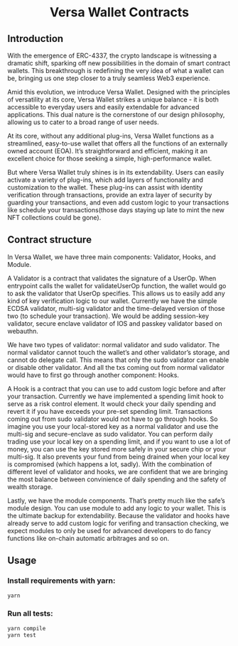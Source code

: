 <div align="center">
  <h1 align="center">Versa Wallet Contracts</h1>
</div>

## Introduction

With the emergence of ERC-4337, the crypto landscape is witnessing a dramatic shift, sparking off new possibilities in the domain of smart contract wallets. This breakthrough is redefining the very idea of what a wallet can be, bringing us one step closer to a truly seamless Web3 experience.

Amid this evolution, we introduce Versa Wallet. Designed with the principles of versatility at its core, Versa Wallet strikes a unique balance - it is both accessible to everyday users and easily extendable for advanced applications. This dual nature is the cornerstone of our design philosophy, allowing us to cater to a broad range of user needs.

At its core, without any additional plug-ins, Versa Wallet functions as a streamlined, easy-to-use wallet that offers all the functions of an externally owned account (EOA). It’s straightforward and efficient, making it an excellent choice for those seeking a simple, high-performance wallet.

But where Versa Wallet truly shines is in its extendability. Users can easily activate a variety of plug-ins, which add layers of functionality and customization to the wallet. These plug-ins can assist with identity verification through transactions, provide an extra layer of security by guarding your transactions, and even add custom logic to your transactions like schedule your transactions(those days staying up late to mint the new NFT collections could be gone).

## Contract structure

In Versa Wallet, we have three main components: Validator, Hooks, and Module.

A Validator is a contract that validates the signature of a UserOp. When entrypoint calls the wallet for validateUserOp function, the wallet would go to ask the validator that UserOp specifies. This allows us to easily add any kind of key verification logic to our wallet. Currently we have the simple ECDSA validator, multi-sig validator and the time-delayed version of those two (to schedule your transaction). We would be adding session-key validator, secure enclave validator of IOS and passkey validator based on webauthn.

We have two types of validator: normal validator and sudo validator. The normal validator cannot touch the wallet’s and other validator’s storage, and cannot do delegate call. This means that only the sudo validator can enable or disable other validator. And all the txs coming out from normal validator would have to first go through another component: Hooks.

A Hook is a contract that you can use to add custom logic before and after your transaction. Currently we have implemented a spending limit hook to serve as a risk control element. It would check your daily spending and revert it if you have exceeds your pre-set spending limit. Transactions coming out from sudo validator would not have to go through hooks. So imagine you use your local-stored key as a normal validator and use the multi-sig and secure-enclave as sudo validator. You can perform daily trading use your local key on a spending limit, and if you want to use a lot of money, you can use the key stored more safely in your secure chip or your multi-sig. It also prevents your fund from being drained when your local key is compromised (which happens a lot, sadly). With the combination of different level of validator and hooks, we are confident that we are bringing the most balance between convinience of daily spending and the safety of wealth storage.

Lastly, we have the module components. That’s pretty much like the safe’s module design. You can use module to add any logic to your wallet. This is the ultimate backup for extendability. Because the validator and hooks have already serve to add custom logic for verifing and transaction checking, we expect modules to only be used for advanced developers to do fancy functions like on-chain automatic arbitrages and so on.

Usage
-----
### Install requirements with yarn:

```bash
yarn
```

### Run all tests:

```bash
yarn compile
yarn test
```
